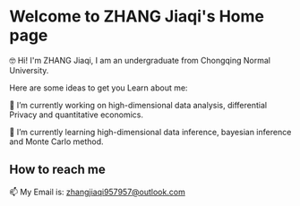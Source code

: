 # Welcome to ZHANG Jiaqi's Home page

🤓 Hi! I'm ZHANG Jiaqi, I am an undergraduate from Chongqing Normal University.

Here are some ideas to get you Learn about me:

🔭  I’m currently working on high-dimensional data analysis, differential Privacy and quantitative economics.

🌱  I’m currently learning high-dimensional data inference, bayesian inference and Monte Carlo method.

##  How to reach me
 
 📫 My Email is: <zhangjiaqi957957@outlook.com>
